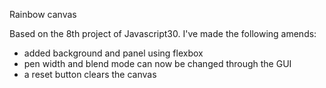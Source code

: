 Rainbow canvas

Based on the 8th project of Javascript30. I've made the following amends:
*   added background and panel using flexbox
*   pen width and blend mode can now be changed through the GUI
*   a reset button clears the canvas